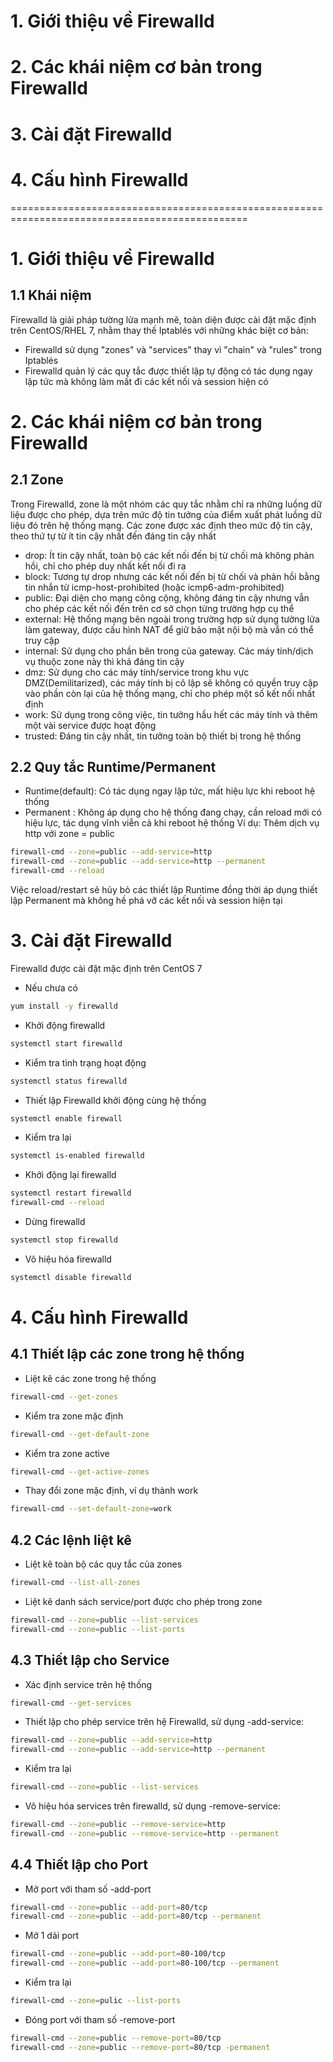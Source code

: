 # 1. Giới thiệu về Firewalld
# 2. Các khái niệm cơ bản trong Firewalld
# 3. Cài đặt Firewalld
# 4. Cấu hình Firewalld

===============================================================================================

# 1. Giới thiệu về Firewalld
## 1.1 Khái niệm
Firewalld là giải pháp tường lửa mạnh mẽ, toàn diện được cài đặt mặc định trên CentOS/RHEL 7, nhằm thay thế Iptablés với những khác biệt cơ bản:
- Firewalld sử dụng "zones" và "services" thay vì "chain" và "rules" trong Iptablés
- Firewalld quản lý các quy tắc được thiết lập tự động có tác dụng ngay lập tức mà không làm mất đi các kết nối và session hiện có 

# 2. Các khái niệm cơ bản trong Firewalld
## 2.1 Zone
Trong Firewalld, zone là một nhóm các quy tắc nhằm chỉ ra những luồng dữ liệu được cho phép, dựa trên mức độ tin tưởng của điểm xuất phát luồng dữ liệu đó trên hệ thống mạng. 
Các zone được xác định theo mức độ tin cậy, theo thứ tự từ ít tin cậy nhất đến đáng tin cậy nhất
- drop: Ít tin cậy nhất, toàn bộ các kết nối đến bị từ chối mà không phản hồi, chỉ cho phép duy nhất kết nối đi ra
- block: Tương tự drop nhưng các kết nối đến bị từ chối và phản hồi bằng tin nhắn từ icmp-host-prohibited (hoặc icmp6-adm-prohibited)
- public: Đại diện cho mạng công cộng, không đáng tin cậy nhưng vẫn cho phép các kết nối đến trên cơ sở chọn từng trường hợp cụ thể
- external: Hệ thống mạng bên ngoài trong trường hợp sử dụng tường lửa làm gateway, được cấu hình NAT để giữ bảo mật nội bộ mà vẫn có thể truy cập 
- internal: Sử dụng cho phần bên trong của gateway. Các máy tính/dịch vụ thuộc zone này thì khá đáng tin cậy
- dmz: Sử dụng cho các máy tính/service trong khu vực DMZ(Demilitarized), các máy tính bị cô lập sẽ không có quyền truy cập vào phần còn lại của hệ thống mạng, chỉ cho phép một số kết nối nhất định 
- work: Sử dụng trong công việc, tin tưởng hầu hết các máy tính và thêm một vài service được hoạt động 
- trusted: Đáng tin cậy nhất, tin tưởng toàn bộ thiết bị trong hệ thống
## 2.2 Quy tắc Runtime/Permanent
- Runtime(default): Có tác dụng ngay lập tức, mất hiệu lực khi reboot hệ thống
- Permanent : Không áp dụng cho hệ thống đang chạy, cần reload mới có hiệu lực, tác dụng vĩnh viễn cả khi reboot hệ thống 
Ví dụ: Thêm dịch vụ http với zone = public
```sh
firewall-cmd --zone=public --add-service=http
firewall-cmd --zone=public --add-service=http --permanent
firewall-cmd --reload
```
Việc reload/restart sẽ hủy bỏ các thiết lập Runtime đồng thời áp dụng thiết lập Permanent mà không hề phá vỡ các kết nối và session hiện tại

# 3. Cài đặt Firewalld
Firewalld được cài đặt mặc định trên CentOS 7
- Nếu chưa có
```sh
yum install -y firewalld
```
- Khởi động firewalld 
```sh
systemctl start firewalld
```
- Kiểm tra tình trạng hoạt động 
```sh
systemctl status firewalld 
```
- Thiết lập Firewalld khởi động cùng hệ thống
```sh
systemctl enable firewall 
```
- Kiểm tra lại
```sh
systemctl is-enabled firewalld
```
- Khởi động lại firewalld
```sh
systemctl restart firewalld
firewall-cmd --reload
```
- Dừng firewalld
```sh
systemctl stop firewalld
```
- Vô hiệu hóa firewalld
```sh
systemctl disable firewalld
```
# 4. Cấu hình Firewalld
## 4.1 Thiết lập các zone trong hệ thống
- Liệt kê các zone trong hệ thống
```sh
firewall-cmd --get-zones
```
- Kiểm tra zone mặc định 
```sh
firewall-cmd --get-default-zone
```
- Kiểm tra zone active
```sh
firewall-cmd --get-active-zones
```
- Thay đổi zone mặc định, ví dụ thành work
```sh
firewall-cmd --set-default-zone=work
```
## 4.2 Các lệnh liệt kê
- Liệt kê toàn bộ các quy tắc của zones
```sh
firewall-cmd --list-all-zones
```
- Liệt kê danh sách service/port được cho phép trong zone
```sh
firewall-cmd --zone=public --list-services
firewall-cmd --zone=public --list-ports
```
## 4.3 Thiết lập cho Service
- Xác định service trên hệ thống
```sh
firewall-cmd --get-services
```
- Thiết lập cho phép service trên hệ Firewalld, sử dụng -add-service:
```sh
firewall-cmd --zone=public --add-service=http
firewall-cmd --zone=public --add-service=http --permanent
```
- Kiểm tra lại 
```sh
firewall-cmd --zone=public --list-services
```
- Vô hiệu hóa services trên firewalld, sử dụng -remove-service:
```sh
firewall-cmd --zone=public --remove-service=http
firewall-cmd --zone=public --remove-service=http --permanent
```
## 4.4 Thiết lập cho Port
- Mở port với tham số -add-port
```sh
firewall-cmd --zone=public --add-port=80/tcp
firewall-cmd --zone=public --add-port=80/tcp --permanent
```
- Mở 1 dải port
```sh
firewall-cmd --zone=public --add-port=80-100/tcp
firewall-cmd --zone=public --add-port=80-100/tcp --permanent
```
- Kiểm tra lại
```sh
firewall-cmd --zone=pulic --list-ports
```
- Đóng port với tham số -remove-port
```sh
firewall-cmd --zone=public --remove-port=80/tcp
firewall-cmd --zone=public --remove-port=80/tcp -permanent
